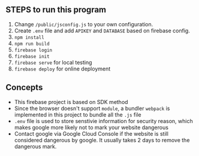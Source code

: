 ## STEPS to run this program

1. Change `/public/jsconfig.js` to your own configuration.
2. Create `.env` file and add `APIKEY` and `DATABASE` based on firebase config.
3. `npm install`
4. `npm run build`
5. `firebase login`
6. `firebase init`
7. `firebase serve` for local testing
8. `firebase deploy` for online deployment

## Concepts

- This firebase project is based on SDK method
- Since the browser doesn't support `module`, a bundler `webpack` is implemented in this project to bundle all the `.js` file
- `.env` file is used to store senstivie information for security reason, which makes google more likely not to mark your website dangerous
- Contact google via Google Cloud Console if the website is still considered dangerous by google. It usually takes 2 days to remove the dangerous mark.

